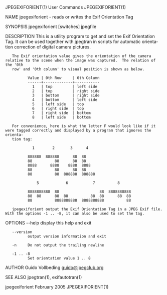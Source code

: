 JPEGEXIFORIENT(1)                                                  User Commands                                                 JPEGEXIFORIENT(1)

NAME
       jpegexiforient - reads or writes the Exif Orientation Tag

SYNOPSIS
       jpegexiforient [switches] jpegfile

DESCRIPTION
       This is a utility program to get and set the Exif Orientation Tag.  It can be used together with jpegtran in scripts for automatic orienta‐
       tion correction of digital camera pictures.

       The Exif orientation value gives the orientation of the camera relative to the scene when the image was captured.  The relation of the '0th
       row' and '0th column' to visual position is shown as below.

              Value | 0th Row     | 0th Column
              ------+-------------+-----------
                1   | top         | left side
                2   | top         | right side
                3   | bottom      | right side
                4   | bottom      | left side
                5   | left side   | top
                6   | right side  | top
                7   | right side  | bottom
                8   | left side   | bottom

       For convenience, here is what the letter F would look like if it were tagged correctly and displayed by a program that ignores the orienta‐
       tion tag:

                1        2       3      4

              888888  888888      88  88
              88          88      88  88
              8888      8888    8888  8888
              88          88      88  88
              88          88  888888  888888

                  5            6           7          8

              8888888888  88                  88  8888888888
              88  88      88  88          88  88      88  88
              88          8888888888  8888888888          88

       jpegexiforient output the Exif Orientation Tag in a JPEG Exif file.  With the options -1 .. -8, it can also be used to set the tag.

   OPTIONS
       --help display this help and exit

       --version
              output version information and exit

       -n     Do not output the trailing newline

       -1 .. -8
              Set orientation value 1 .. 8

AUTHOR
        Guido Vollbeding <guido@jpegclub.org>

SEE ALSO
       jpegtran(1), exifautotran(1)

jpegexiforient                                                     February 2005                                                 JPEGEXIFORIENT(1)
